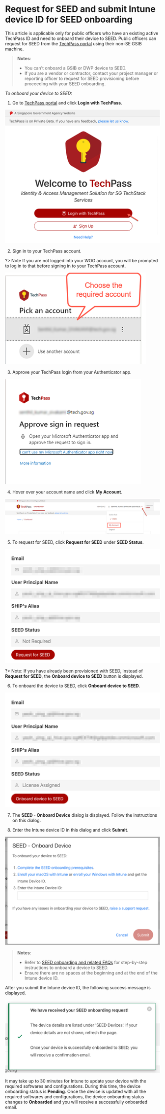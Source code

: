 # Request for SEED and submit Intune device ID for SEED onboarding

This article is applicable only for public officers who have an existing active TechPass ID and need to onboard their device to SEED. Public officers can request for SEED from the [TechPass portal](https://portal.techpass.gov.sg/public/home) using their non-SE GSIB machine.

>**Notes**:
>- You can't onboard a GSIB or DWP device to SEED.
>- If you are a vendor or contractor, contact your project manager or reporting officer to request for SEED provisioning before proceeding with your SEED onboarding.


_To onboard your device to SEED:_

1. Go to [TechPass portal](https://portal.techpass.gov.sg) and click **Login with TechPass**.

<kbd>![log in](assets/images/onboarding/po-non-se/log-in-with-techpass.png ':size=90%')</kbd>

2. Sign in to your TechPass account.

?> Note If you are not logged into your WOG account, you will be prompted to log in to that before signing in to your TechPass account.

<kbd>![choose-account](assets/images/onboarding/po-non-se/choose-account.png)</kbd>

3. Approve your TechPass login from your Authenticator app.

<kbd>![approve-signin](assets/images/onboarding/po-non-se/approve-sign-in.png)</kbd>

4. Hover over your account name and click **My Account**.

<kbd>![view-account](assets/images/onboarding/po-non-se/view-account-or-profile.png)</kbd>

5. To request for SEED, click **Request for SEED** under **SEED Status**.

<kbd>![request-for-seed](assets/images/seed/request-for-seed.png)</kbd>

?> Note:  If you have already been provisioned with SEED, instead of **Request for SEED**, the **Onboard device to SEED** button is displayed.

6. To onboard the device to SEED, click **Onboard device to SEED**.

<kbd>![onboard-device-to-seed](assets/images/seed/licence-assigned-onboard-device.png)</kbd>  

7. The **SEED - Onboard Device** dialog is displayed. Follow the instructions on this dialog.

8. Enter the Intune device ID in this dialog and click **Submit**.

<kbd>![instructions-to-onboard-device-to-seed](assets/images/seed/onboard-device.png)</kbd>

> **Notes**:
>- Refer to [SEED onboarding and related FAQs](https://docs.developer.tech.gov.sg/docs/security-suite-for-engineering-endpoint-devices) for step-by-step instructions to onboard a device to SEED.
>- Ensure there are no spaces at the beginning and at the end of the Intune device ID.

After you submit the Intune device ID, the following success message is displayed.

<kbd>![onboard-device-success](assets/images/seed/onboard-device-success.png)</kbd>

 It may take up to 30 minutes for Intune to update your device with the required softwares and configurations. During this time, the device onboarding status is **Pending**. Once the device is updated with all the required softwares and configurations, the device onboarding status changes to **Onboarded** and you will receive a successfully onboarded email.

